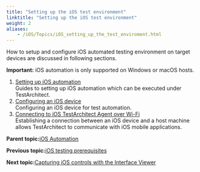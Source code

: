 ```yaml
--- 
title: "Setting up the iOS test environment"
linktitle: "Setting up the iOS test environment"
weight: 2
aliases: 
    - /iOS/Topics/iOS_setting_up_the_test_enviroment.html
---
```


How to setup and configure iOS automated testing environment on target devices are discussed in following sections.

**Important:** iOS automation is only supported on Windows or macOS hosts.

1.  [Setting up iOS automation](/iOS/Topics/iOS_setting_up_automation.html)  
Guides to setting up iOS automation which can be executed under TestArchitect.
2.  [Configuring an iOS device](/iOS/Topics/iOS_setting_up_installation_target_devices.html)  
Configuring an iOS device for test automation.
3.  [Connecting to iOS TestArchitect Agent over Wi-Fi](/iOS/Topics/iOS_connecting_to_host_machine.html)  
Establishing a connection between an iOS device and a host machine allows TestArchitect to communicate with iOS mobile applications.

**Parent topic:**[iOS Automation](/iOS/Topics/iOS_automation_def.html)

**Previous topic:**[iOS testing prerequisites](/iOS/Topics/iOS_prerequisite.html)

**Next topic:**[Capturing iOS controls with the Interface Viewer](/iOS/Topics/iOS_capturing_interface.html)

